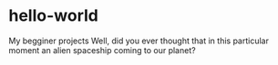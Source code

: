 # hello-world
My begginer projects
Well, did you ever thought that in this particular moment an alien spaceship coming to our planet?
